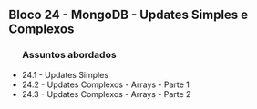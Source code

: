<h2>Bloco 24 - MongoDB - Updates Simples e Complexos</h2>

<ul>
  <h3>Assuntos abordados</h3>
  <li>24.1 - Updates Simples</li>
  <li>24.2 - Updates Complexos - Arrays - Parte 1</li>
  <li>24.3 - Updates Complexos - Arrays - Parte 2</li>
</ul>



